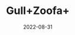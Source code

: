 ---
title: 'Gull+Zoofa+'
date: '2022-08-31' 
metatag: '' 
inventory: '0' 
draft: false 
# meta description 
shortDescripton: ''
description: 'Herb'
longdescription: ''
featured: True
# product Price
price: '40.0'
# Product Short Description
shortDescription: ''
productID: '85C41F38-1329-ED11-9968-005056B3A416'
type: 'products'
category: 'Herb' 
thumnailproduct: 'https://aminsaddiquidawakhana.eralive.net/images/products/85C41F38-1329-ED11-9968-005056B3A4161.png' 
images:
  - image: 'images/products/85C41F38-1329-ED11-9968-005056B3A4161.png'  
Variants:
---
